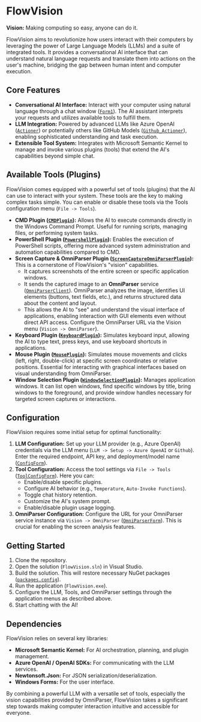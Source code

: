 # FlowVision

**Vision:** Making computing so easy, anyone can do it.

FlowVision aims to revolutionize how users interact with their computers by leveraging the power of Large Language Models (LLMs) and a suite of integrated tools. It provides a conversational AI interface that can understand natural language requests and translate them into actions on the user's machine, bridging the gap between human intent and computer execution.

## Core Features

*   **Conversational AI Interface:** Interact with your computer using natural language through a chat window ([`Form1`](../../t:/Human-Use/FlowVision/Form1.cs)). The AI assistant interprets your requests and utilizes available tools to fulfill them.
*   **LLM Integration:** Powered by advanced LLMs like Azure OpenAI ([`Actioner`](../../t:/Human-Use/FlowVision/lib/Classes/ai/Actioner.cs)) or potentially others like GitHub Models ([`Github_Actioner`](../../t:/Human-Use/FlowVision/lib/Classes/ai/Github_Actioner.cs)), enabling sophisticated understanding and task execution.
*   **Extensible Tool System:** Integrates with Microsoft Semantic Kernel to manage and invoke various plugins (tools) that extend the AI's capabilities beyond simple chat.

## Available Tools (Plugins)

FlowVision comes equipped with a powerful set of tools (plugins) that the AI can use to interact with your system. These tools are the key to making complex tasks simple. You can enable or disable these tools via the Tools configuration menu (`File -> Tools`).

*   **CMD Plugin ([`CMDPlugin`](../../t:/Human-Use/FlowVision/lib/Plugins/CMDPlugin.cs)):** Allows the AI to execute commands directly in the Windows Command Prompt. Useful for running scripts, managing files, or performing system tasks.
*   **PowerShell Plugin ([`PowershellPlugin`](../../t:/Human-Use/FlowVision/lib/Plugins/PowershellPlugin.cs)):** Enables the execution of PowerShell scripts, offering more advanced system administration and automation capabilities compared to CMD.
*   **Screen Capture & OmniParser Plugin ([`ScreenCaptureOmniParserPlugin`](../../t:/Human-Use/FlowVision/lib/Plugins/ScreenCaptureOmniParserPlugin.cs)):** This is a cornerstone of FlowVision's "vision" capabilities.
    *   It captures screenshots of the entire screen or specific application windows.
    *   It sends the captured image to an **OmniParser** service ([`OmniParserClient`](../../t:/Human-Use/FlowVision/lib/Classes/OmniParserClient.cs)). OmniParser analyzes the image, identifies UI elements (buttons, text fields, etc.), and returns structured data about the content and layout.
    *   This allows the AI to "see" and understand the visual interface of applications, enabling interaction with GUI elements even without direct API access. Configure the OmniParser URL via the Vision menu (`Vision -> OmniParser`).
*   **Keyboard Plugin ([`KeyboardPlugin`](../../t:/Human-Use/FlowVision/lib/Plugins/KeyboardPlugin.cs)):** Simulates keyboard input, allowing the AI to type text, press keys, and use keyboard shortcuts in applications.
*   **Mouse Plugin ([`MousePlugin`](../../t:/Human-Use/FlowVision/lib/Plugins/MousePlugin.cs)):** Simulates mouse movements and clicks (left, right, double-click) at specific screen coordinates or relative positions. Essential for interacting with graphical interfaces based on visual understanding from OmniParser.
*   **Window Selection Plugin ([`WindowSelectionPlugin`](../../t:/Human-Use/FlowVision/lib/Plugins/WindowSelectionPlugin.cs)):** Manages application windows. It can list open windows, find specific windows by title, bring windows to the foreground, and provide window handles necessary for targeted screen captures or interactions.

## Configuration

FlowVision requires some initial setup for optimal functionality:

1.  **LLM Configuration:** Set up your LLM provider (e.g., Azure OpenAI) credentials via the LLM menu (`LLM -> Setup -> Azure OpenAI` or `Github`). Enter the required endpoint, API key, and deployment/model name ([`ConfigForm`](../../t:/Human-Use/FlowVision/ConfigForm.cs)).
2.  **Tool Configuration:** Access the tool settings via `File -> Tools` ([`ToolConfigForm`](../../t:/Human-Use/FlowVision/ToolConfigForm.cs)). Here you can:
    *   Enable/disable specific plugins.
    *   Configure AI behavior (e.g., `Temperature`, `Auto-Invoke Functions`).
    *   Toggle chat history retention.
    *   Customize the AI's system prompt.
    *   Enable/disable plugin usage logging.
3.  **OmniParser Configuration:** Configure the URL for your OmniParser service instance via `Vision -> OmniParser` ([`OmniParserForm`](Human-Use/FlowVision/OmniParserForm.cs)). This is crucial for enabling the screen analysis features.

## Getting Started

1.  Clone the repository.
2.  Open the solution (`FlowVision.sln`) in Visual Studio.
3.  Build the solution. This will restore necessary NuGet packages ([`packages.config`](../../t:/Human-Use/FlowVision/packages.config)).
4.  Run the application (`FlowVision.exe`).
5.  Configure the LLM, Tools, and OmniParser settings through the application menus as described above.
6.  Start chatting with the AI!

## Dependencies

FlowVision relies on several key libraries:

*   **Microsoft Semantic Kernel:** For AI orchestration, planning, and plugin management.
*   **Azure OpenAI / OpenAI SDKs:** For communicating with the LLM services.
*   **Newtonsoft.Json:** For JSON serialization/deserialization.
*   **Windows Forms:** For the user interface.

By combining a powerful LLM with a versatile set of tools, especially the vision capabilities provided by OmniParser, FlowVision takes a significant step towards making computer interaction intuitive and accessible for everyone.